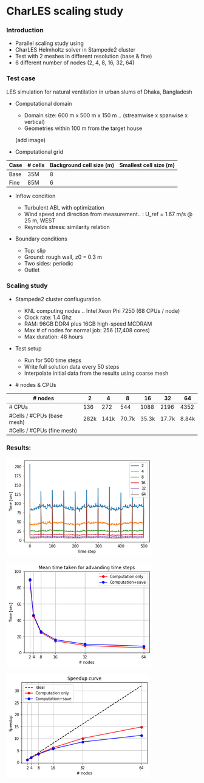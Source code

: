 # CharLES scaling study
### Introduction
- Parallel scaling study using 
- CharLES Helmholtz solver in Stampede2 cluster
- Test with 2 meshes in different resolution (base & fine) 
- 6 different number of nodes (2, 4, 8, 16, 32, 64)
  
### Test case
LES simulation for natural ventilation in urban slums of Dhaka, Bangladesh

- Computational domain
    - Domain size: 600 m x 500 m x 150 m ..
    (streamwise x spanwise x vertical)
    - Geometries within 100 m from the target house

    (add image)

- Computational grid 

|Case| # cells | Background cell size (m)| Smallest cell size (m)|
|----|-------- |-------------------------|-----------------------| 
|Base| 35M     | 8                       |                       |
|Fine| 85M     | 6                       |                       |

- Inflow condition
    - Turbulent ABL with optimization
    - Wind speed and direction from measurement..
    : U_ref = 1.67 m/s @ 25 m, WEST
    - Reynolds stress: similarity relation

- Boundary conditions
    - Top: slip
    - Ground: rough wall, z0 = 0.3 m
    - Two sides: periodic
    - Outlet

### Scaling study
- Stampede2 cluster confiuguration
    - KNL computing nodes ..
      Intel Xeon Phi 7250 (68 CPUs / node)
    - Clock rate: 1.4 Ghz
    - RAM: 96GB DDR4 plus 16GB high-speed MCDRAM
    - Max # of nodes for normal job: 256 (17,408 cores)
    - Max duration: 48 hours

- Test setup 
    - Run for 500 time steps
    - Write full solution data every 50 steps
    - Interpolate initial data from the results using coarse mesh

- \# nodes & CPUs
 
| \# nodes     |  2 |  4 |  8 | 16 | 32 | 64 | 
|----------    |----|----|----|----|----|----|
| \# CPUs      | 136| 272| 544|1088|2196|4352|
|#Cells / #CPUs (base mesh)|282k|141k|70.7k|35.3k|17.7k|8.84k|
|#Cells / #CPUs (fine mesh)| | | | | | |


### Results:

![time each step](results/time_per_step.png)


![mean time](results/mean_time_per_step.png)


![Speedup Curve](results/speedup_curve.png)


